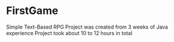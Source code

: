 # FirstGame
Simple Text-Based RPG
Project was created from 3 weeks of Java experience 
Project took about 10 to 12 hours in total
